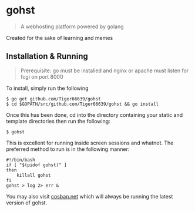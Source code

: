 # gohst
> A webhosting platform powered by golang

Created for the sake of learning and memes

## Installation & Running
>Prerequisite: go must be installed and nginx or apache must listen for fcgi
on port 8000

To install, simply run the following

    $ go get github.com/Tiger66639/gohst
    $ cd $GOPATH/src/github.com/Tiger66639/gohst && go install

Once this has been done, cd into the directory containing your static and
template directories then run the following:

    $ gohst

This is excellent for running inside screen sessions and whatnot. The preferred
method to run is in the following manner:

    #!/bin/bash
    if [ "$(pidof gohst)" ]
    then
        killall gohst
    fi
    gohst > log 2> err &

You may also visit [cosban.net](https://cosban.net) which will always be running the latest version of gohst.
